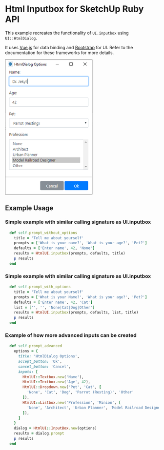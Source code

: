# Html Inputbox for SketchUp Ruby API

This example recreates the functionality of `UI.inputbox` using `UI::HtmlDialog`.

It uses [Vue.js](https://vuejs.org/) for data binding and [Bootstrap](https://getbootstrap.com/) for UI. Refer to the documentation for these frameworks for more details.

![](HtmlDialog-InputBox.png)

## Example Usage

### Simple example with similar calling signature as UI.inputbox

```ruby
  def self.prompt_without_options
    title = 'Tell me about yourself'
    prompts = ['What is your name?', 'What is your age?', 'Pet?']
    defaults = ['Enter name', 42, 'None']
    results = HtmlUI.inputbox(prompts, defaults, title)
    p results
  end
```

### Simple example with similar calling signature as UI.inputbox

```ruby
  def self.prompt_with_options
    title = 'Tell me about yourself'
    prompts = ['What is your Name?', 'What is your age?', 'Pet?']
    defaults = ['Enter name', 42, 'Cat']
    list = ['', '', 'None|Cat|Dog|Other']
    results = HtmlUI.inputbox(prompts, defaults, list, title)
    p results
  end
```

### Example of how more advanced inputs can be created

```ruby
  def self.prompt_advanced
    options = {
      title: 'HtmlDialog Options',
      accept_button: 'Ok',
      cancel_button: 'Cancel',
      inputs: [
        HtmlUI::Textbox.new('Name'),
        HtmlUI::Textbox.new('Age', 42),
        HtmlUI::Dropdown.new('Pet', 'Cat', [
          'None', 'Cat', 'Dog', 'Parrot (Resting)', 'Other'
        ]),
        HtmlUI::Listbox.new('Profession', 'Minion', [
          'None', 'Architect', 'Urban Planner', 'Model Railroad Designer', 'Other'
        ]),
      ]
    }
    dialog = HtmlUI::InputBox.new(options)
    results = dialog.prompt
    p results
  end
```
